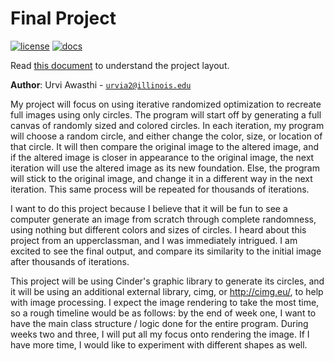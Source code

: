 # Final Project

[![license](https://img.shields.io/badge/license-MIT-green)](LICENSE)
[![docs](https://img.shields.io/badge/docs-yes-brightgreen)](docs/README.md)

Read [this document](https://cliutils.gitlab.io/modern-cmake/chapters/basics/structure.html) to understand the project
layout.

**Author**: Urvi Awasthi - [`urvia2@illinois.edu`](mailto:urvia2@illinois.edu)

My project will focus on using iterative randomized optimization to recreate full images using only circles. The program will start off by generating a full canvas of randomly sized and colored circles. In each iteration, my program will choose a random circle, and either change the color, size, or location of that circle. It will then compare the original image to the altered image, and if the altered image is closer in appearance to the original image, the next iteration will use the altered image as its new foundation. Else, the program will stick to the original image, and change it in a different way in the next iteration. This same process will be repeated for thousands of iterations.

I want to do this project because I believe that it will be fun to see a computer generate an image from scratch through complete randomness, using nothing but different colors and sizes of circles. I heard about this project from an upperclassman, and I was immediately intrigued. I am excited to see the final output, and compare its similarity to the initial image after thousands of iterations.

This project will be using Cinder's graphic library to generate its circles, and it will be using an additional external library, cimg, or http://cimg.eu/, to help with image processing. I expect the image rendering to take the most time, so a rough timeline would be as follows: by the end of week one, I want to have the main class structure / logic done for the entire program. During weeks two and three, I will put all my focus onto rendering the image. If I have more time, I would like to experiment with different shapes as well.

